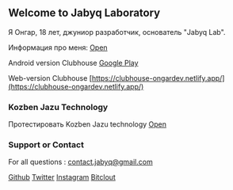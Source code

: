 ## Welcome to Jabyq Laboratory
Я Онгар, 18 лет, джуниор разработчик, основатель "Jabyq Lab".

Информация про меня: [Open](https://ongar-dev.netlify.app/)

Android version Clubhouse [Google Play](https://play.google.com/store/apps/dev?id=6423833022222539116) 

Web-version Clubhouse [https://clubhouse-ongardev.netlify.app/](https://clubhouse-ongardev.netlify.app/)

### Kozben Jazu Technology
Протестировать Kozben Jazu technology [Open](https://kozben-jazu.netlify.app/)

### Support or Contact
For all questions : contact.jabyq@gmail.com

[Github](https://github.com/jabyqlab)
[Twitter](https://twitter.com/ongar_dev)
[Instagram](https://www.instagram.com/ongar.dev/)
[Bitclout](https://bitclout.com/u/Ongardev)


